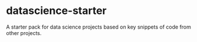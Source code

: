 # datascience-starter
A starter pack for data science projects based on key snippets of code from other projects.

